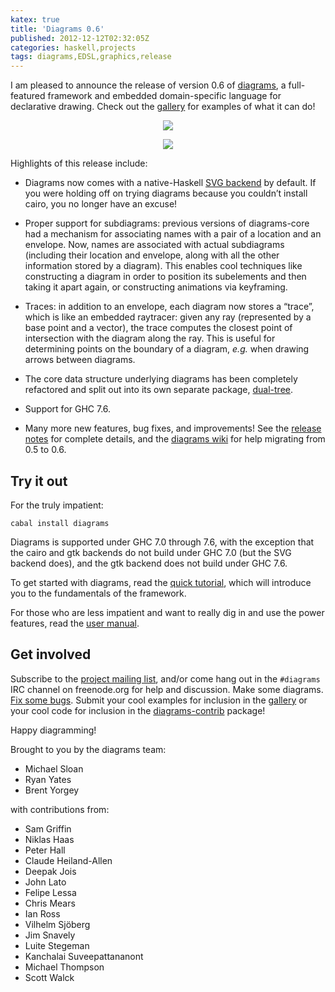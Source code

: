 ```yaml
---
katex: true
title: 'Diagrams 0.6'
published: 2012-12-12T02:32:05Z
categories: haskell,projects
tags: diagrams,EDSL,graphics,release
---
```


<p>I am pleased to announce the release of version 0.6 of <a href="http://projects.haskell.org/diagrams">diagrams</a>, a full-featured framework and embedded domain-specific language for declarative drawing. Check out the <a href="http://projects.haskell.org/diagrams/gallery.html">gallery</a> for examples of what it can do!</p>

<div style='text-align:center;'>

<p><a href="http://mathlesstraveled.com/2012/11/05/more-factorization-diagrams/"><img src="http://mathlesstraveled.files.wordpress.com/2012/11/77455a72e05ff905c9c81cd250b45fa6.png" /></a></p>
<p><a href="http://projects.haskell.org/diagrams/gallery/PythagoreanTree.html"><img src="http://projects.haskell.org/diagrams/gallery/PythagoreanTree.png" /></a></p>

</div>

<p>Highlights of this release include:</p>
<ul>
<li><p>Diagrams now comes with a native-Haskell <a href="http://hackage.haskell.org/package/diagrams%2Dsvg">SVG backend</a> by default. If you were holding off on trying diagrams because you couldn’t install cairo, you no longer have an excuse!</p></li>
<li><p>Proper support for subdiagrams: previous versions of diagrams-core had a mechanism for associating names with a pair of a location and an envelope. Now, names are associated with actual subdiagrams (including their location and envelope, along with all the other information stored by a diagram). This enables cool techniques like constructing a diagram in order to position its subelements and then taking it apart again, or constructing animations via keyframing.</p></li>
<li><p>Traces: in addition to an envelope, each diagram now stores a “trace”, which is like an embedded raytracer: given any ray (represented by a base point and a vector), the trace computes the closest point of intersection with the diagram along the ray. This is useful for determining points on the boundary of a diagram, <em>e.g.</em> when drawing arrows between diagrams.</p></li>
<li><p>The core data structure underlying diagrams has been completely refactored and split out into its own separate package, <a href="http://hackage.haskell.org/package/dual%2Dtree">dual-tree</a>.</p></li>
<li><p>Support for GHC 7.6.</p></li>
<li><p>Many more new features, bug fixes, and improvements! See the <a href="http://projects.haskell.org/diagrams/releases.html">release notes</a> for complete details, and the <a href="http://www.haskell.org/haskellwiki/Diagrams/Migrate0.6">diagrams wiki</a> for help migrating from 0.5 to 0.6.</p></li>
</ul>
<h2 id="try-it-out">Try it out</h2>
<p>For the truly impatient:</p>
<pre><code>cabal install diagrams</code></pre>
<p>Diagrams is supported under GHC 7.0 through 7.6, with the exception that the cairo and gtk backends do not build under GHC 7.0 (but the SVG backend does), and the gtk backend does not build under GHC 7.6.</p>
<p>To get started with diagrams, read the <a href="http://projects.haskell.org/diagrams/tutorial/DiagramsTutorial.html">quick tutorial</a>, which will introduce you to the fundamentals of the framework.</p>
<p>For those who are less impatient and want to really dig in and use the power features, read the <a href="http://projects.haskell.org/diagrams/manual/diagrams-manual.html">user manual</a>.</p>
<h2 id="get-involved">Get involved</h2>
<p>Subscribe to the <a href="http://groups.google.com/group/diagrams-discuss">project mailing list</a>, and/or come hang out in the <code>#diagrams</code> IRC channel on freenode.org for help and discussion. Make some diagrams. <a href="http://github.com/diagrams/">Fix some bugs</a>. Submit your cool examples for inclusion in the <a href="http://projects.haskell.org/diagrams/gallery.html">gallery</a> or your cool code for inclusion in the <a href="http://hackage.haskell.org/package/diagrams%2Dcontrib">diagrams-contrib</a> package!</p>
<p>Happy diagramming!</p>
<p>Brought to you by the diagrams team:</p>
<ul>
<li>Michael Sloan</li>
<li>Ryan Yates</li>
<li>Brent Yorgey</li>
</ul>
<p>with contributions from:</p>
<ul>
<li>Sam Griffin</li>
<li>Niklas Haas</li>
<li>Peter Hall</li>
<li>Claude Heiland-Allen</li>
<li>Deepak Jois</li>
<li>John Lato</li>
<li>Felipe Lessa</li>
<li>Chris Mears</li>
<li>Ian Ross</li>
<li>Vilhelm Sjöberg</li>
<li>Jim Snavely</li>
<li>Luite Stegeman</li>
<li>Kanchalai Suveepattananont</li>
<li>Michael Thompson</li>
<li>Scott Walck</li>
</ul>

